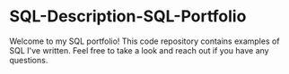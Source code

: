 # SQL-Description-SQL-Portfolio

Welcome to my SQL portfolio! This code repository contains examples of SQL I've written. Feel free to take a look and reach out if you have any questions.
